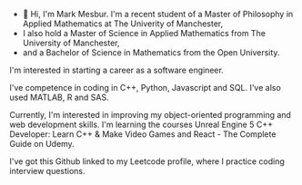 - 👋 Hi, I'm Mark Mesbur. I'm a recent student of a Master of Philosophy in Applied Mathematics at The Univerity of Manchester, 
- I also hold a Master of Science in Applied Mathematics from The University of Manchester, 
- and a Bachelor of Science in Mathematics from the Open University. 

I'm interested in starting a career as a software engineer. 

I've competence in coding in C++, Python, Javascript and SQL. I've also used MATLAB, R and SAS. 

Currently, I'm interested in improving my object-oriented programming and web development skills. 
I'm learning the courses Unreal Engine 5 C++ Developer: Learn C++ & Make Video Games and React - The Complete Guide on Udemy. 

I've got this Github linked to my Leetcode profile, where I practice coding interview questions. 

<!---
nerja25390/nerja25390 is a ✨ special ✨ repository because its `README.md` (this file) appears on your GitHub profile.
You can click the Preview link to take a look at your changes.
--->
